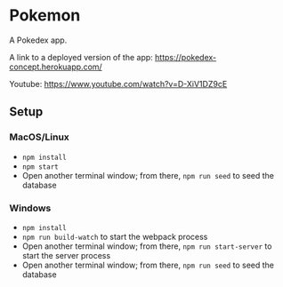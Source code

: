 # Pokemon

A Pokedex app.

A link to a deployed version of the app: https://pokedex-concept.herokuapp.com/

Youtube: https://www.youtube.com/watch?v=D-XiV1DZ9cE

## Setup

### MacOS/Linux

- `npm install`
- `npm start`
- Open another terminal window; from there, `npm run seed` to seed the database

### Windows

- `npm install`
- `npm run build-watch` to start the webpack process
- Open another terminal window; from there, `npm run start-server` to start the server process
- Open another terminal window; from there, `npm run seed` to seed the database

